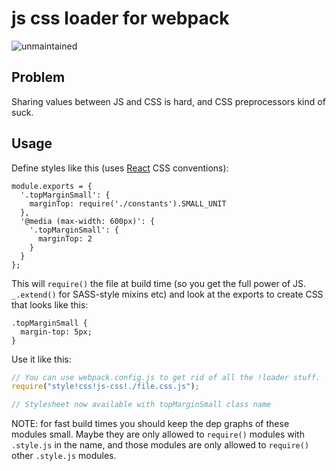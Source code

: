 # js css loader for webpack

![unmaintained](http://img.shields.io/badge/status-unmaintained-red.png)

## Problem

Sharing values between JS and CSS is hard, and CSS preprocessors kind of suck.

## Usage

Define styles like this (uses [React](http://facebook.github.io/react) CSS conventions):

```
module.exports = {
  '.topMarginSmall': {
    marginTop: require('./constants').SMALL_UNIT
  },
  '@media (max-width: 600px)': {
    '.topMarginSmall': {
      marginTop: 2
    }
  }
};
```

This will `require()` the file at build time (so you get the full power of JS. `_.extend()` for SASS-style mixins etc) and look at the exports to create CSS that looks like this:

```
.topMarginSmall {
  margin-top: 5px;
}
```

Use it like this:

``` javascript
// You can use webpack.config.js to get rid of all the !loader stuff.
require("style!css!js-css!./file.css.js");

// Stylesheet now available with topMarginSmall class name
```

NOTE: for fast build times you should keep the dep graphs of these modules small. Maybe they are only allowed to `require()` modules with `.style.js` in the name, and those modules are only allowed to `require()` other `.style.js` modules.
